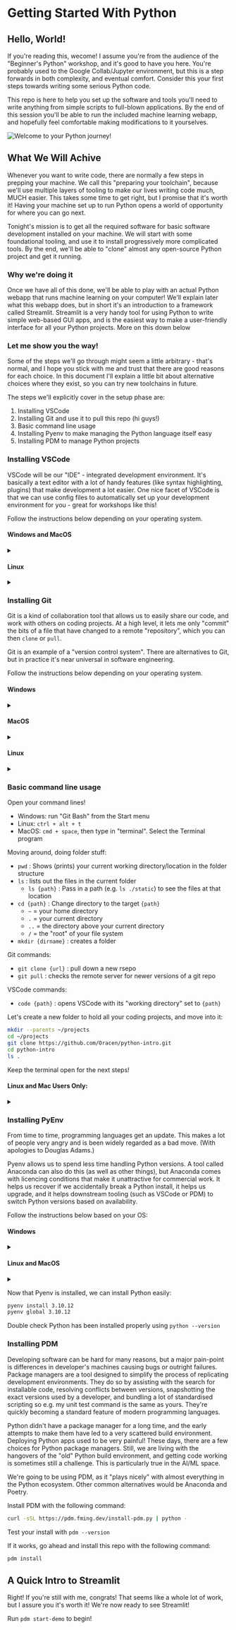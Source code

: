 # Getting Started With Python

## Hello, World!

If you're reading this, wecome! I assume you're from the audience of the "Beginner's Python" workshop, and it's good to have you here. You're probably used to the Google Collab/Jupyter environment, but this is a step forwards in both complexity, and eventual comfort. Consider this your first steps towards writing some serious Python code.

This repo is here to help you set up the software and tools you'll need to write anything from simple scripts to full-blown applications. By the end of this session you'll be able to run the included machine learning webapp, and hopefully feel comfortable making modifications to it yourselves.

![Welcome to your Python journey!](./static/baby-python.jpg "Python")

## What We Will Achive

Whenever you want to write code, there are normally a few steps in prepping your machine. We call this "preparing your toolchain", because we'll use multiple layers of tooling to make our lives writing code much, MUCH easier. This takes some time to get right, but I promise that it's worth it! Having your machine set up to run Python opens a world of opportunity for where you can go next.

Tonight's mission is to get all the required software for basic software development installed on your machine. We will start with some foundational tooling, and use it to install progressively more complicated tools. By the end, we'll be able to "clone" almost any open-source Python project and get it running.

### Why we're doing it

Once we have all of this done, we'll be able to play with an actual Python webapp that runs machine learning on your computer! We'll explain later what this webapp does, but in short it's an introduction to a framework called Streamlit. Streamlit is a very handy tool for using Python to write simple web-based GUI apps, and is the easiest way to make a user-friendly interface for all your Python projects. More on this down below

### Let me show you the way!

Some of the steps we'll go through might seem a little arbitrary - that's normal, and I hope you stick with me and trust that there are good reasons for each choice. In this document I'll explain a little bit about alternative choices where they exist, so you can try new toolchains in future.

The steps we'll explicitly cover in the setup phase are:

1. Installing VSCode
1. Installing Git and use it to pull this repo (hi guys!)
1. Basic command line usage
1. Installing Pyenv to make managing the Python language itself easy
1. Installing PDM to manage Python projects

### Installing VSCode

VSCode will be our "IDE" - integrated development environment. It's basically a text editor with a lot of handy features (like syntax highlighting, plugins) that make development a lot easier. One nice facet of VSCode is that we can use config files to automatically set up your development environment for you - great for workshops like this!

Follow the instructions below depending on your operating system.

#### Windows and MacOS

<details>
<summary></summary>

Go to the following link and down load the relevant 64-bit version:
https://code.visualstudio.com/download

</details>

#### Linux

<details>
<summary></summary>

```bash
sudo apt-get update && sudo apt-get install snapd
sudo snap install code
```

</details>

### Installing Git

Git is a kind of collaboration tool that allows us to easily share our code, and work with others on coding projects. At a high level, it lets me only "commit" the bits of a file that have changed to a remote "repository", which you can then `clone` or `pull`.

Git is an example of a "version control system". There are alternatives to Git, but in practice it's near universal in software engineering.

Follow the instructions below depending on your operating system.

#### Windows

<details>
<summary></summary>

1. Jump over here and downloadload the installer https://git-scm.com/download/win (64-bit Standalone)
1. Select `Use Visual Studio Code as Git's default editor` at the default editor screen
1. Select `Git from the command line and also from 3rd-party software` at the adjusting path environment screen

Most other options can just be clicked through

</details>

#### MacOS

<details>
<summary></summary>

```zsh
git --version
```

It will work if Git is already installed, otherwise it will prompt you to install. If xCode complains, then just do as it asks you to do.

</details>

#### Linux

<details>
<summary></summary>

```bash
sudo apt install git-all
```

</details>

### Basic command line usage

Open your command lines!

- Windows: run "Git Bash" from the Start menu
- Linux: `ctrl + alt + t`
- MacOS: `cmd + space`, then type in "terminal". Select the Terminal program

Moving around, doing folder stuff:

- `pwd` : Shows (prints) your current working directory/location in the folder structure
- `ls` : lists out the files in the current folder
  - `ls {path}` : Pass in a path (e.g. `ls ./static`) to see the files at that location
- `cd {path}` : Change directory to the target `{path}`
  - `~` = your home directory
  - `.` = your current directory
  - `..` = the directory above your current directory
  - `/` = the "root" of your file system
- `mkdir {dirname}` : creates a folder

Git commands:

- `git clone {url}` : pull down a new rsepo
- `git pull` : checks the remote server for newer versions of a git repo

VSCode commands:

- `code {path}` : opens VSCode with its "working directory" set to `{path}`

Let's create a new folder to hold all your coding projects, and move into it:

```bash
mkdir --parents ~/projects
cd ~/projects
git clone https://github.com/Oracen/python-intro.git
cd python-intro
ls .
```

Keep the terminal open for the next steps!

#### Linux and Mac Users Only:

<details>
<summary></summary>

Run the following command, and see what is named under the `CMD` heading:

```bash
ps -p $$
```

You should see either `bash` (a lot of Linux distros) or `zsh` (MacOS). If you see something else, you're probably a Linux geek and you know what you're doing. Inspect the shell-relevant scripts to see what envs we're setting.

</details>

### Installing PyEnv

From time to time, programming languages get an update. This makes a lot of people very angry and is been widely regarded as a bad move. (With apologies to Douglas Adams.)

Pyenv allows us to spend less time handling Python versions. A tool called Anaconda can also do this (as well as other things), but Anaconda comes with licencing conditions that make it unattractive for commercial work. It helps us recover if we accidentally break a Python install, it helps us upgrade, and it helps downstream tooling (such as VSCode or PDM) to switch Python versions based on availability.

Follow the instructions below based on your OS:

#### Windows

<details>
<summary></summary>

Installing Python is easy. Installing Python the right way (so that everything plays nice) is always a pain. Installing Pyenv is a pain, but it means making Python easy.

First, open PowerShell, and run the following command:

```powershell
Invoke-WebRequest -UseBasicParsing -Uri "https://raw.githubusercontent.com/pyenv-win/pyenv-win/master/pyenv-win/install-pyenv-win.ps1" -OutFile "./install-pyenv-win.ps1"; &"./install-pyenv-win.ps1"
```

Next, in Git Bash, run the following command:

```bash
. ~/projects/python-intro/bootstrap/bash-pyenv-profile.sh
```

(Don't forget the full-stop at the beginning!)

If this hasn't worked, uh...this workshop is about to get interesting!

</details>

#### Linux and MacOS

<details>
<summary></summary>

Python build has quite a few requirements to compile, so install them first then install PyEnv

```bash
sudo apt-get install make build-essential libssl-dev zlib1g-dev \
        libbz2-dev libreadline-dev libsqlite3-dev wget curl llvm \
        libncursesw5-dev xz-utils tk-dev libxml2-dev libxmlsec1-dev \
        libffi-dev liblzma-dev
curl https://pyenv.run | $SHELL
```

Remember what shell you were using? If you're using `bash`, run the following:

```bash
. ~/projects/python-intro/bootstrap/bash-pyenv-profile.sh
```

If you're using `zsh`, run the following:

```zsh
. ~/projects/python-intro/bootstrap/zsh-pyenv-profile.sh
```

</details>

Now that Pyenv is installed, we can install Python easily:

```bash
pyenv install 3.10.12
pyenv global 3.10.12
```

Double check Python has been installed properly using `python --version`

### Installing PDM

Developing software can be hard for many reasons, but a major pain-point is differences in developer's machines causing bugs or outright failures. Package managers are a tool designed to simplify the process of replicating development environments. They do so by assisting with the search for installable code, resolving conflicts between versions, snapshotting the exact versions used by a developer, and bundling a lot of standardised scripting so e.g. my unit test command is the same as yours. They're quickly becoming a standard feature of modern programming languages.

Python didn't have a package manager for a long time, and the early attempts to make them have led to a very scattered build environment. Deploying Python apps used to be very painful! These days, there are a few choices for Python package managers. Still, we are living with the hangovers of the "old" Python build environment, and getting code working is sometimes still a challenge. This is particularly true in the AI/ML space.

We're going to be using PDM, as it "plays nicely" with almost everything in the Python ecosystem. Other common alternatives would be Anaconda and Poetry.

Install PDM with the following command:

```bash
curl -sSL https://pdm.fming.dev/install-pdm.py | python -
```

Test your install with `pdm --version`

If it works, go ahead and install this repo with the following command:

```bash
pdm install
```

## A Quick Intro to Streamlit

Right! If you're still with me, congrats! That seems like a whole lot of work, but I assure you it's worth it! We're now ready to see Streamlit!

Run `pdm start-demo` to begin!
